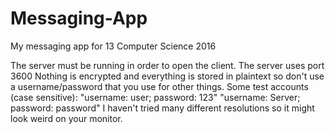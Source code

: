 # Messaging-App
My messaging app for 13 Computer Science 2016

The server must be running in order to open the client.
The server uses port 3600
Nothing is encrypted and everything is stored in plaintext so don't use a username/password that you use for other things.
Some test accounts (case sensitive):
    "username: user; password: 123"
    "username: Server; password: password"
I haven't tried many different resolutions so it might look weird on your monitor.
